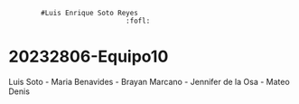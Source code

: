 			#Luis Enrique Soto Reyes
                                 :fofl:


# 20232806-Equipo10

Luis  Soto - Maria Benavides - Brayan Marcano - Jennifer de la Osa - Mateo Denis


